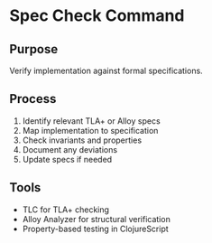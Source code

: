 # Spec Check Command

## Purpose
Verify implementation against formal specifications.

## Process
1. Identify relevant TLA+ or Alloy specs
2. Map implementation to specification
3. Check invariants and properties
4. Document any deviations
5. Update specs if needed

## Tools
- TLC for TLA+ checking
- Alloy Analyzer for structural verification
- Property-based testing in ClojureScript
